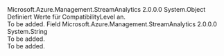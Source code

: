 <Type Name="CompatibilityLevel" FullName="Microsoft.Azure.Management.StreamAnalytics.Models.CompatibilityLevel">
  <TypeSignature Language="C#" Value="public static class CompatibilityLevel" />
  <TypeSignature Language="ILAsm" Value=".class public auto ansi abstract sealed beforefieldinit CompatibilityLevel extends System.Object" />
  <TypeSignature Language="DocId" Value="T:Microsoft.Azure.Management.StreamAnalytics.Models.CompatibilityLevel" />
  <TypeSignature Language="VB.NET" Value="Public Class CompatibilityLevel" />
  <TypeSignature Language="F#" Value="type CompatibilityLevel = class" />
  <AssemblyInfo>
    <AssemblyName>Microsoft.Azure.Management.StreamAnalytics</AssemblyName>
    <AssemblyVersion>2.0.0.0</AssemblyVersion>
  </AssemblyInfo>
  <Base>
    <BaseTypeName>System.Object</BaseTypeName>
  </Base>
  <Interfaces />
  <Docs>
    <summary>
            Definiert Werte für CompatibilityLevel an.
            </summary>
    <remarks>To be added.</remarks>
  </Docs>
  <Members>
    <Member MemberName="OneFullStopZero">
      <MemberSignature Language="C#" Value="public const string OneFullStopZero;" />
      <MemberSignature Language="ILAsm" Value=".field public static literal string OneFullStopZero" />
      <MemberSignature Language="DocId" Value="F:Microsoft.Azure.Management.StreamAnalytics.Models.CompatibilityLevel.OneFullStopZero" />
      <MemberSignature Language="VB.NET" Value="Public Const OneFullStopZero As String " />
      <MemberSignature Language="F#" Value="val mutable OneFullStopZero : string" Usage="Microsoft.Azure.Management.StreamAnalytics.Models.CompatibilityLevel.OneFullStopZero" />
      <MemberType>Field</MemberType>
      <AssemblyInfo>
        <AssemblyName>Microsoft.Azure.Management.StreamAnalytics</AssemblyName>
        <AssemblyVersion>2.0.0.0</AssemblyVersion>
      </AssemblyInfo>
      <ReturnValue>
        <ReturnType>System.String</ReturnType>
      </ReturnValue>
      <Docs>
        <summary>To be added.</summary>
        <remarks>To be added.</remarks>
      </Docs>
    </Member>
  </Members>
</Type>